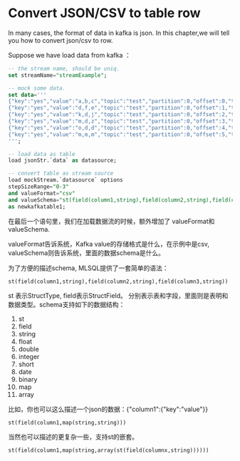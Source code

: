 # Convert JSON/CSV to table row

In many cases, the format of data in kafka is json. In this chapter,we will tell you how to convert 
json/csv to row.



Suppose we have load data from kafka ：

```sql
-- the stream name, should be uniq.
set streamName="streamExample";

-- mock some data.
set data='''
{"key":"yes","value":"a,b,c","topic":"test","partition":0,"offset":0,"timestamp":"2008-01-24 18:01:01.001","timestampType":0}
{"key":"yes","value":"d,f,e","topic":"test","partition":0,"offset":1,"timestamp":"2008-01-24 18:01:01.002","timestampType":0}
{"key":"yes","value":"k,d,j","topic":"test","partition":0,"offset":2,"timestamp":"2008-01-24 18:01:01.003","timestampType":0}
{"key":"yes","value":"m,d,z","topic":"test","partition":0,"offset":3,"timestamp":"2008-01-24 18:01:01.003","timestampType":0}
{"key":"yes","value":"o,d,d","topic":"test","partition":0,"offset":4,"timestamp":"2008-01-24 18:01:01.003","timestampType":0}
{"key":"yes","value":"m,m,m","topic":"test","partition":0,"offset":5,"timestamp":"2008-01-24 18:01:01.003","timestampType":0}
''';

-- load data as table
load jsonStr.`data` as datasource;

-- convert table as stream source
load mockStream.`datasource` options 
stepSizeRange="0-3"
and valueFormat="csv"
and valueSchema="st(field(column1,string),field(column2,string),field(column3,string))"
as newkafkatable1;
```

在最后一个语句里，我们在加载数据流的时候，额外增加了 valueFormat和valueSchema.

valueFormat告诉系统，Kafka value的存储格式是什么，在示例中是csv, valueSchema则告诉系统，里面的数据schema是什么。

为了方便的描述schema, MLSQL提供了一套简单的语法：

```
st(field(column1,string),field(column2,string),field(column3,string))
```

st 表示StructType, field表示StructField。 分别表示表和字段，里面则是表明和数据类型。schema支持如下的数据结构：

1. st
1. field
1. string
1. float
1. double
1. integer
1. short
1. date
1. binary
1. map
1. array

比如，你也可以这么描述一个json的数据：{"column1":{"key":"value"}}

```
st(field(column1,map(string,string)))
```

当然也可以描述的更复杂一些，支持st的嵌套。

```
st(field(column1,map(string,array(st(field(columnx,string))))))
```





